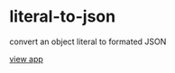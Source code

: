 # literal-to-json
convert an object literal to formated JSON

[view app](https://lwhiteley.github.io/literal-to-json)
